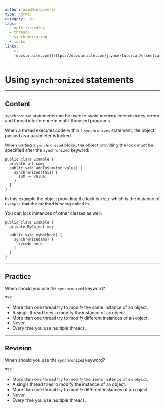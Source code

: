 ```yaml
---
author: adamMontgomerie
type: normal
category: tip
tags:
  - multithreading
  - threads
  - synchronization
  - locks
links:
  - >-
    [docs.oracle.com](https://docs.oracle.com/javase/tutorial/essential/concurrency/locksync.html){website}
---
```


# Using `synchronized` statements


---

## Content

`synchronized` statements can be used to avoid memory inconsistency errors and thread interference in multi-threaded programs.

When a thread executes code within a `synchronized` statement, the object passed as a parameter is locked.

When writing a `synchronized` block, the object providing the lock must be specified after the `synchronized` keyword:

```plain-text
public class Example {
  private int sum;
  public void addToSum(int value) {
    synchronized(this) {
      sum += value;
    }
  }
}
```

In this example the object providing the lock is `this`, which is the instance of `Example` that the method is being called in.

You can lock instances of other classes as well:

```plain-text
public class Example {
  private MyObject mo;

  public void myMethod() {
    synchronized(mo) {
      //code here
    }
  }
}
```


---

## Practice

When should you use the `synchronized` keyword?

???

- More than one thread try to modify the same instance of an object.
- A single thread tries to modify the instance of an object.
- More than one thread try to modify different instances of an object.
- Never.
- Every time you use multiple threads.


---

## Revision

When should you use the `synchronized` keyword?

???

- More than one thread try to modify the same instance of an object.
- A single thread tries to modify the instance of an object.
- More than one thread try to modify different instances of an object.
- Never.
- Every time you use multiple threads.
